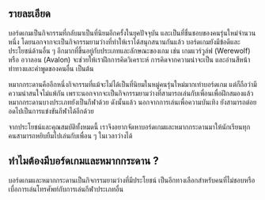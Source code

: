 ## รายละเอียด
บอร์ดเกมเป็นกิจกรรมที่กลับมาเป็นที่นิยมอีกครั้งในยุคปัจจุบัน และเป็นที่ชื่นชอบของคนรุ่นใหม่จำนวนหนึ่ง โดยนอกจากจะเป็นกิจกรรมยามว่างที่ทำให้เราได้สนุกสนานกันแล้ว บอร์ดเกมยังมีข้อดีและประโยชน์ด้านอื่น ๆ อีกมากที่ขึ้นอยู่กับประเภทและลักษณะของเกม เช่น เกมแวร์วูล์ฟ (Werewolf) หรือ อวาลอน (Avalon) จะช่วยให้เราฝึกการคิดวิเคราะห์ การคิดจากความน่าจะเป็น และอ่านสีหน้าท่าทางและคำพูดของคนอื่น เป็นต้น

หมากกระดานคืออีกหนึ่งกิจกรรมที่แม้จะไม่ได้เป็นที่นิยมในหมู่คนรุ่นใหม่มากเท่าบอร์ดเกม แต่ก็ถือว่ามีความน่าสนใจไม่แพ้กัน เพราะนอกจากจะเป็นกิจกรรมยามว่างที่สามารถเล่นกับเพื่อนเพื่อฝึกสมองแล้ว หมากกระดานบางประเภทยังเป็นกีฬาด้วย ดังนั้นแล้ว นอกจากการเล่นเพื่อความบันเทิง ยังสามารถต่อยอดไปเป็นการแข่งขันกีฬาได้อีกด้วย

จากประโยชน์และคุณสมบัติทั้งหมดนี้ เราจึงอยากจัดหาบอร์ดเกมและหมากกระดานมาให้นักเรียนทุกคนสามารถหยิบยืมไปเล่นกับเพื่อน ๆ ในเวลาว่างได้

## ทำไมต้องมีบอร์ดเกมและหมากกระดาน ?
บอร์ดเกมและหมากกระดานเป็นกิจกรรมยามว่างที่มีประโยชน์ เป็นอีกทางเลือกสำหรับคนที่ไม่ชอบหรือเบื่อการเล่นโทรศัพท์กับการเล่นกีฬาประเภทอื่น
<!--stackedit_data:
eyJoaXN0b3J5IjpbMTUxNTU4ODE3MywtMjk5OTI5MDc5LDYwMD
EyMjQ0NSwtMjk3MTg3ODQwLDg1NDkyNzMxMywxMDkzMjAwMjIs
NTYxNDAzNzc4LC05NTA5MzQzMTBdfQ==
-->